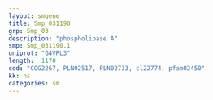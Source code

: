 ```yaml
---
layout: smgene
title: Smp_031190
grp: Smp_03
description: "phospholipase A"
smp: Smp_031190.1
uniprot: "G4VPL3"
length:  1170
cdd: "COG2267, PLN02517, PLN02733, cl22774, pfam02450"
kk: ns
categories: sm
---
```

